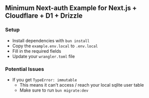 ## Minimum Next-auth Example for Next.js + Cloudflare + D1 + Drizzle

### Setup
- Install dependencies with `bun install`
- Copy the `example.env.local` to `.env.local`
- Fill in the required fields
- Update your `wrangler.toml` file

### Potential Issues
- If you get `TypeError: immutable`
    - This means it can't access / reach your local sqlite user table
    - Make sure to run `bun migrate:dev`
